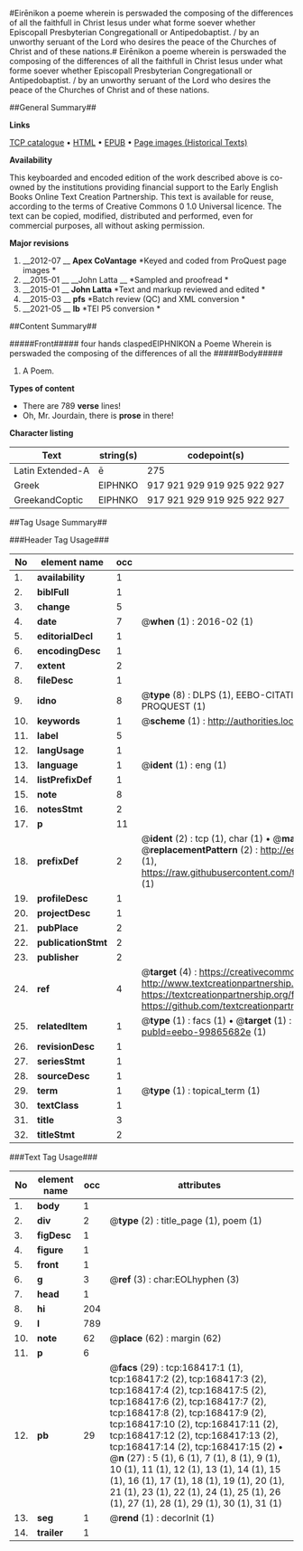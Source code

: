 #Eirēnikon a poeme wherein is perswaded the composing of the differences of all the faithfull in Christ Iesus under what forme soever whether Episcopall Presbyterian Congregationall or Antipedobaptist. / by an unworthy seruant of the Lord who desires the peace of the Churches of Christ and of these nations.#
Eirēnikon a poeme wherein is perswaded the composing of the differences of all the faithfull in Christ Iesus under what forme soever whether Episcopall Presbyterian Congregationall or Antipedobaptist. / by an unworthy seruant of the Lord who desires the peace of the Churches of Christ and of these nations.

##General Summary##

**Links**

[TCP catalogue](http://www.ota.ox.ac.uk/tcp/)  • 
[HTML](http://tei.it.ox.ac.uk/tcp/Texts-HTML/free/A84/A84043.html)  • 
[EPUB](http://tei.it.ox.ac.uk/tcp/Texts-EPUB/free/A84/A84043.epub) • 
[Page images (Historical Texts)](https://historicaltexts.jisc.ac.uk/eebo-99865682e)

**Availability**

This keyboarded and encoded edition of the work described above is co-owned by the
    institutions providing financial support to the Early English Books Online Text Creation
    Partnership. This text is available for reuse, according to the terms of  Creative Commons 0 1.0 Universal
    licence. The text can be copied, modified, distributed and performed, even for commercial
    purposes, all without asking permission.

**Major revisions**

1. __2012-07 __ __Apex CoVantage__ *Keyed and coded from ProQuest page images *
1. __2015-01 __ __John Latta __ *Sampled and proofread *
1. __2015-01 __ __John Latta__ *Text and markup reviewed and edited *
1. __2015-03 __ __pfs__ *Batch review (QC) and XML conversion *
1. __2021-05 __ __lb__ *TEI P5 conversion *

##Content Summary##

#####Front#####
four hands claspedΕΙΡΗΝΙΚΟΝ a Poeme Wherein is perswaded the composing of the differences of all the
#####Body#####

1. A Poem.

**Types of content**

  * There are 789 **verse** lines!
  * Oh, Mr. Jourdain, there is **prose** in there!

**Character listing**


|Text|string(s)|codepoint(s)|
|---|---|---|
|Latin Extended-A|ē|275|
|Greek|ΕΙΡΗΝΚΟ|917 921 929 919 925 922 927|
|GreekandCoptic|ΕΙΡΗΝΚΟ|917 921 929 919 925 922 927|

##Tag Usage Summary##

###Header Tag Usage###

|No|element name|occ|attributes|
|---|---|---|---|
|1.|__availability__|1||
|2.|__biblFull__|1||
|3.|__change__|5||
|4.|__date__|7| @__when__ (1) : 2016-02 (1)|
|5.|__editorialDecl__|1||
|6.|__encodingDesc__|1||
|7.|__extent__|2||
|8.|__fileDesc__|1||
|9.|__idno__|8| @__type__ (8) : DLPS (1), EEBO-CITATION (1), VID (1), EEBO-PROQUEST (1), STC (3), PROQUEST (1)|
|10.|__keywords__|1| @__scheme__ (1) : http://authorities.loc.gov/ (1)|
|11.|__label__|5||
|12.|__langUsage__|1||
|13.|__language__|1| @__ident__ (1) : eng (1)|
|14.|__listPrefixDef__|1||
|15.|__note__|8||
|16.|__notesStmt__|2||
|17.|__p__|11||
|18.|__prefixDef__|2| @__ident__ (2) : tcp (1), char (1)  •  @__matchPattern__ (2) : ([0-9\-]+):([0-9IVX]+) (1), (.+) (1)  •  @__replacementPattern__ (2) : http://eebo.chadwyck.com/downloadtiff?vid=$1&page=$2 (1), https://raw.githubusercontent.com/textcreationpartnership/Texts/master/tcpchars.xml#$1 (1)|
|19.|__profileDesc__|1||
|20.|__projectDesc__|1||
|21.|__pubPlace__|2||
|22.|__publicationStmt__|2||
|23.|__publisher__|2||
|24.|__ref__|4| @__target__ (4) : https://creativecommons.org/publicdomain/zero/1.0/ (1), http://www.textcreationpartnership.org/docs/. (1), https://textcreationpartnership.org/faq/#faq05 (1), https://github.com/textcreationpartnership (1)|
|25.|__relatedItem__|1| @__type__ (1) : facs (1)  •  @__target__ (1) : https://data.historicaltexts.jisc.ac.uk/view?pubId=eebo-99865682e (1)|
|26.|__revisionDesc__|1||
|27.|__seriesStmt__|1||
|28.|__sourceDesc__|1||
|29.|__term__|1| @__type__ (1) : topical_term (1)|
|30.|__textClass__|1||
|31.|__title__|3||
|32.|__titleStmt__|2||


###Text Tag Usage###

|No|element name|occ|attributes|
|---|---|---|---|
|1.|__body__|1||
|2.|__div__|2| @__type__ (2) : title_page (1), poem (1)|
|3.|__figDesc__|1||
|4.|__figure__|1||
|5.|__front__|1||
|6.|__g__|3| @__ref__ (3) : char:EOLhyphen (3)|
|7.|__head__|1||
|8.|__hi__|204||
|9.|__l__|789||
|10.|__note__|62| @__place__ (62) : margin (62)|
|11.|__p__|6||
|12.|__pb__|29| @__facs__ (29) : tcp:168417:1 (1), tcp:168417:2 (2), tcp:168417:3 (2), tcp:168417:4 (2), tcp:168417:5 (2), tcp:168417:6 (2), tcp:168417:7 (2), tcp:168417:8 (2), tcp:168417:9 (2), tcp:168417:10 (2), tcp:168417:11 (2), tcp:168417:12 (2), tcp:168417:13 (2), tcp:168417:14 (2), tcp:168417:15 (2)  •  @__n__ (27) : 5 (1), 6 (1), 7 (1), 8 (1), 9 (1), 10 (1), 11 (1), 12 (1), 13 (1), 14 (1), 15 (1), 16 (1), 17 (1), 18 (1), 19 (1), 20 (1), 21 (1), 23 (1), 22 (1), 24 (1), 25 (1), 26 (1), 27 (1), 28 (1), 29 (1), 30 (1), 31 (1)|
|13.|__seg__|1| @__rend__ (1) : decorInit (1)|
|14.|__trailer__|1||
